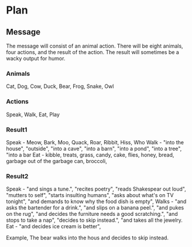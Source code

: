# Plan

## Message

The message will consist of an animal action. There will be eight animals, four actions, and the result of the action. The result will sometimes be a wacky output for humor.

### Animals

Cat, Dog, Cow, Duck, Bear, Frog, Snake, Owl

### Actions

Speak, Walk, Eat, Play

### Result1

Speak - Meow, Bark, Moo, Quack, Roar, Ribbit, Hiss, Who
Walk - "into the house", "outside", "into a cave", "into a barn", "into a pond", "into a tree", "into a bar
Eat - kibble, treats, grass, candy, cake, flies, honey, bread, garbage out of the garbage can, broccoli, 

### Result2
Speak - "and sings a tune.", "recites poetry", "reads Shakespear out loud", "mutters to self", "starts insulting humans", "asks about what's on TV tonight", "and demands to know why the food dish is empty", 
Walks - "and asks the bartender for a drink.", "and slips on a banana peel.", "and pukes on the rug", "and decides the furniture needs a good scratching.", "and stops to take a nap", "decides to skip instead.", "and takes all the jewelry.
Eat - "and decides ice cream is better", 

Example, The bear walks into the hous and decides to skip instead.
